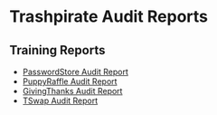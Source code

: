 # Trashpirate Audit Reports

## Training Reports
- [PasswordStore Audit Report](/training-reports/24-09-30-password-store-audit.pdf)
- [PuppyRaffle Audit Report](/training-reports/24-11-11-puppy-raffle-audit.pdf)
- [GivingThanks Audit Report](/training-reports/24-11-12-giving-thanks-audit.pdf)
- [TSwap Audit Report](/training-reports/24-11-18-t-swap-audit.pdf)